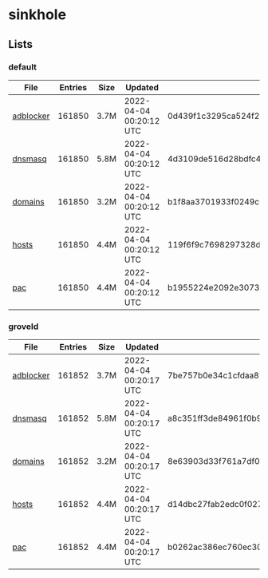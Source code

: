 # sinkhole

## Lists

### default

|File|Entries|Size|Updated|Hash|
|-|-|-|-|-|
|[adblocker](https://raw.githubusercontent.com/groveld/sinkhole/lists/default/adblocker.txt)|161850|3.7M|2022-04-04 00:20:12 UTC|0d439f1c3295ca524f2acc519cc6b44ad1eb11c6084891c21b0872bc82bbe993|
|[dnsmasq](https://raw.githubusercontent.com/groveld/sinkhole/lists/default/dnsmasq.txt)|161850|5.8M|2022-04-04 00:20:12 UTC|4d3109de516d28bdfc42147b1cd2c9ea3a8ddff863f3f27c9b57a7970838bc7d|
|[domains](https://raw.githubusercontent.com/groveld/sinkhole/lists/default/domains.txt)|161850|3.2M|2022-04-04 00:20:12 UTC|b1f8aa3701933f0249cef920647c28c8de358b5e23a93e6badba92231774d4e3|
|[hosts](https://raw.githubusercontent.com/groveld/sinkhole/lists/default/hosts.txt)|161850|4.4M|2022-04-04 00:20:12 UTC|119f6f9c7698297328db12456c0aa65fe980e1a9f633f73e7a3b3e2d4744b910|
|[pac](https://raw.githubusercontent.com/groveld/sinkhole/lists/default/pac.txt)|161850|4.4M|2022-04-04 00:20:12 UTC|b1955224e2092e307393fa43e18202fcd001f974f2f433d6d3442fae5861e602|

### groveld

|File|Entries|Size|Updated|Hash|
|-|-|-|-|-|
|[adblocker](https://raw.githubusercontent.com/groveld/sinkhole/lists/groveld/adblocker.txt)|161852|3.7M|2022-04-04 00:20:17 UTC|7be757b0e34c1cfdaa8689f51f6da710528d44bdee8a308d4df70b40fac12b34|
|[dnsmasq](https://raw.githubusercontent.com/groveld/sinkhole/lists/groveld/dnsmasq.txt)|161852|5.8M|2022-04-04 00:20:17 UTC|a8c351ff3de84961f0b9d45474bc042d2c0dce69a5036fac86d4f22d76403494|
|[domains](https://raw.githubusercontent.com/groveld/sinkhole/lists/groveld/domains.txt)|161852|3.2M|2022-04-04 00:20:17 UTC|8e63903d33f761a7df053a7d22f45d7c1dfad3e42b223a137dd06efb9ffc158c|
|[hosts](https://raw.githubusercontent.com/groveld/sinkhole/lists/groveld/hosts.txt)|161852|4.4M|2022-04-04 00:20:17 UTC|d14dbc27fab2edc0f0271abde873e0ab5c28d7a68e99b6137f4127d4982b34bf|
|[pac](https://raw.githubusercontent.com/groveld/sinkhole/lists/groveld/pac.txt)|161852|4.4M|2022-04-04 00:20:17 UTC|b0262ac386ec760ec30937ca2acec1c30a4b5d321c843201f0cb48c0be7a2ed7|
